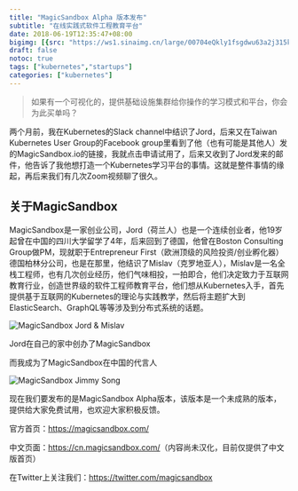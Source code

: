 ```yaml
---
title: "MagicSandbox Alpha 版本发布"
subtitle: "在线实践式软件工程教育平台"
date: 2018-06-19T12:35:47+08:00
bigimg: [{src: "https://ws1.sinaimg.cn/large/00704eQkly1fsgdwu63a2j315k0hg7wh.jpg", desc: "WFC|Beijing|Jun 15,2018"}]
draft: false
notoc: true
tags: ["kubernetes","startups"]
categories: ["kubernetes"]
---
```


> 如果有一个可视化的，提供基础设施集群给你操作的学习模式和平台，你会为此买单吗？

两个月前，我在Kubernetes的Slack channel中结识了Jord，后来又在Taiwan Kubernetes User Group的Facebook group里看到了他（也有可能是其他人）发的MagicSandbox.io的链接，我就点击申请试用了，后来又收到了Jord发来的邮件，他告诉了我他想打造一个Kubernetes学习平台的事情。这就是整件事情的缘起，再后来我们有几次Zoom视频聊了很久。

## 关于MagicSandbox

MagicSandbox是一家创业公司，Jord（荷兰人）也是一个连续创业者，他19岁起曾在中国的四川大学留学了4年，后来回到了德国，他曾在Boston Consulting Group做PM，现就职于Entrepreneur First（欧洲顶级的风险投资/创业孵化器）德国柏林分公司，也是在那里，他结识了Mislav（克罗地亚人），Mislav是一名全栈工程师，也有几次创业经历，他们气味相投，一拍即合，他们决定致力于互联网教育行业，创造世界级的软件工程师教育平台，他们想从Kubernetes入手，首先提供基于互联网的Kubernetes的理论与实践教学，然后将主题扩大到ElasticSearch、GraphQL等等涉及到分布式系统的话题。

![MagicSandbox Jord & Mislav](https://ws1.sinaimg.cn/large/00704eQkgy1fsgdlplc8uj30zk0np7wh.jpg)

Jord在自己的家中创办了MagicSandbox

而我成为了MagicSandbox在中国的代言人

![MagicSandbox Jimmy Song](https://ws1.sinaimg.cn/large/00704eQkgy1fsgdoz1z4xj31hc0zvqj7.jpg)

现在我们要发布的是MagicSandbox Alpha版本，该版本是一个未成熟的版本，提供给大家免费试用，也欢迎大家积极反馈。

官方首页：https://magicsandbox.com/

中文页面：<https://cn.magicsandbox.com/>（内容尚未汉化，目前仅提供了中文版首页）

在Twitter上关注我们：https://twitter.com/magicsandbox